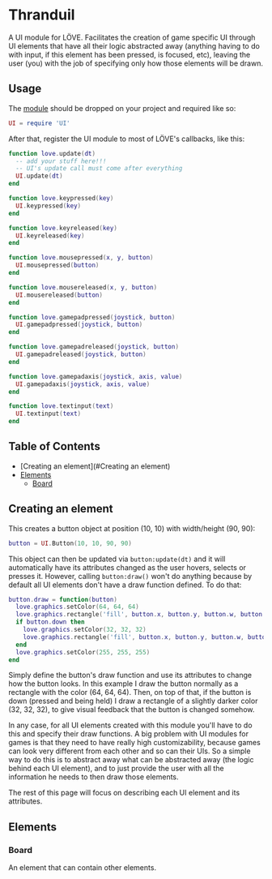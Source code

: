 # Thranduil

A UI module for LÖVE. Facilitates the creation of game specific UI through UI elements that have all 
their logic abstracted away (anything having to do with input, if this element has been pressed, is focused, etc), 
leaving the user (you) with the job of specifying only how those elements will be drawn. 

## Usage

The [module]() should be dropped on your project and required like so:

```lua
UI = require 'UI'
```

After that, register the UI module to most of LÖVE's callbacks, like this:

```lua
function love.update(dt)
  -- add your stuff here!!!
  -- UI's update call must come after everything
  UI.update(dt)
end

function love.keypressed(key)
  UI.keypressed(key)
end

function love.keyreleased(key)
  UI.keyreleased(key)
end

function love.mousepressed(x, y, button)
  UI.mousepressed(button)
end

function love.mousereleased(x, y, button)
  UI.mousereleased(button)
end

function love.gamepadpressed(joystick, button)
  UI.gamepadpressed(joystick, button)
end

function love.gamepadreleased(joystick, button)
  UI.gamepadreleased(joystick, button)
end

function love.gamepadaxis(joystick, axis, value)
  UI.gamepadaxis(joystick, axis, value)
end

function love.textinput(text)
  UI.textinput(text)
end
```

## Table of Contents

* [Creating an element](#Creating an element)
* [Elements](#Elements)
  * [Board](#Board)

## Creating an element

This creates a button object at position (10, 10) with width/height (90, 90):

```lua
button = UI.Button(10, 10, 90, 90)
```

This object can then be updated via `button:update(dt)` and it will automatically have its attributes changed as the user hovers, selects or presses it. However, calling `button:draw()` won't do anything because by default all UI elements don't have a draw function defined. To do that:

```lua
button.draw = function(button)
  love.graphics.setColor(64, 64, 64)
  love.graphics.rectangle('fill', button.x, button.y, button.w, button.h)
  if button.down then
    love.graphics.setColor(32, 32, 32)
    love.graphics.rectangle('fill', button.x, button.y, button.w, button.h)
  end
  love.graphics.setColor(255, 255, 255)
end
```

Simply define the button's draw function and use its attributes to change how the button looks. In this example I draw the button normally as a rectangle with the color (64, 64, 64). Then, on top of that, if the button is down (pressed and being held) I draw a rectangle of a slightly darker color (32, 32, 32), to give visual feedback that the button is changed somehow.

In any case, for all UI elements created with this module you'll have to do this and specify their draw functions. A big problem with UI modules for games is that they need to have really high customizability, because games can look very different from each other and so can their UIs. So a simple way to do this is to abstract away what can be abstracted away (the logic behind each UI element), and to just provide the user with all the information he needs to then draw those elements. 

The rest of this page will focus on describing each UI element and its attributes.

## Elements

### Board

An element that can contain other elements.


